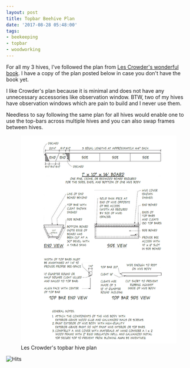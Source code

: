 ```yaml
---
layout: post
title: Topbar Beehive Plan
date: '2017-08-28 05:48:00'
tags:
- beekeeping
- topbar
- woodworking
---
```


For all my 3 hives, I've followed the plan from [Les Crowder's wonderful book](https://www.amazon.com/gp/product/B009OJ592C/ref=dbs_a_def_rwt_hsch_vapi_taft_p1_i0). I have a copy of the plan posted below in case you don't have the book yet.

I like Crowder's plan because it is minimal and does not have any unnecessary accessories like observation window. BTW, two of my hives have observation windows which are pain to build and I never use them.

Needless to say following the same plan for all hives would enable one to use the top-bars across multiple hives and you can also swap frames between hives.

<figure class="kg-card kg-image-card"><img src="/content/images/2019/01/top_bar_hive_design.png" class="kg-image"><figcaption>Les Crowder's topbar hive plan</figcaption></figure>

<img src="https://hitcounter.pythonanywhere.com/count/tag.svg" alt="Hits">
